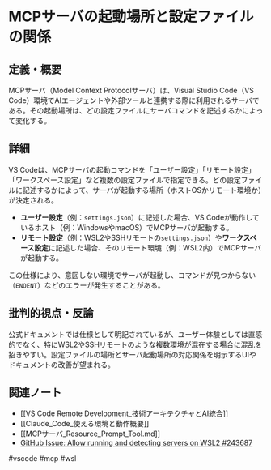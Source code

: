 # MCPサーバの起動場所と設定ファイルの関係

## 定義・概要
MCPサーバ（Model Context Protocolサーバ）は、Visual Studio Code（VS Code）環境でAIエージェントや外部ツールと連携する際に利用されるサーバである。その起動場所は、どの設定ファイルにサーバコマンドを記述するかによって変化する。

## 詳細
VS Codeは、MCPサーバの起動コマンドを「ユーザー設定」「リモート設定」「ワークスペース設定」など複数の設定ファイルで指定できる。どの設定ファイルに記述するかによって、サーバが起動する場所（ホストOSかリモート環境か）が決定される。

- **ユーザー設定**（例：`settings.json`）に記述した場合、VS Codeが動作しているホスト（例：WindowsやmacOS）でMCPサーバが起動する。
- **リモート設定**（例：WSL2やSSHリモートの`settings.json`）や**ワークスペース設定**に記述した場合、そのリモート環境（例：WSL2内）でMCPサーバが起動する。

この仕様により、意図しない環境でサーバが起動し、コマンドが見つからない（`ENOENT`）などのエラーが発生することがある。

## 批判的視点・反論
公式ドキュメントでは仕様として明記されているが、ユーザー体験としては直感的でなく、特にWSL2やSSHリモートのような複数環境が混在する場合に混乱を招きやすい。設定ファイルの場所とサーバ起動場所の対応関係を明示するUIやドキュメントの改善が望まれる。

## 関連ノート
- [[VS Code Remote Development_技術アーキテクチャとAI統合]]
- [[Claude_Code_使える環境と動作概要]]
- [[MCPサーバ_Resource_Prompt_Tool.md]]
- [GitHub Issue: Allow running and detecting servers on WSL2 #243687](https://github.com/microsoft/vscode/issues/243687)

#vscode #mcp #wsl 
